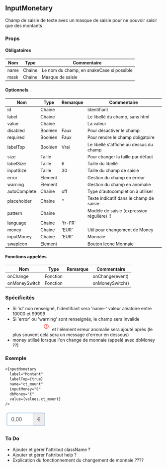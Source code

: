 ## InputMonetary

Champ de saisie de texte avec un masque de saisie pour ne pouvoir saisir que des montants

### Props

#### Obligatoires

| Nom  | Type   | Commentaire                               |
| ---- | ------ | ----------------------------------------- |
| name | Chaine | Le nom du champ, en snakeCase si possible |
| mask | Chaine | Masque de saisie                          |

#### Optionnels

| Nom          | Type     | Remarque | Commentaire                                |
| ------------ | -------- | -------- | ------------------------------------------ |
| id           | Chaine   |          | Identifiant                                |
| label        | Chaine   |          | Le libellé du champ, sans html             |
| value        | Chaine   |          | La valeur                                  |
| disabled     | Booléen  | Faux     | Pour désactiver le champ                   |
| required     | Booléen  | Faux     | Pour rendre le champ obligatoire           |
| labelTop     | Booléen  | Vrai     | Le libellé s'affiche au dessus du champ    |
| size         | Taille   |          | Pour changer la taille par défaut          |
| labelSize    | Taille   | 6        | Taille du libellé                          |
| inputSize    | Taille   | 30       | Taille du champ de saisie                  |
| error        | Element  |          | Gestion du champ en erreur                 |
| warning      | Element  |          | Gestion du champ en anomalie               |
| autoComplete | Chaine   | off      | Type d'autocomplétion à utiliser           |
| placeholder  | Chaine   | ''       | Texte indicatif dans le champ de saisie    |
| pattern      | Chaine   |          | Modèle de saisie (expression régulière) !! |
| language     | Chaine   | 'fr-FR'  |                                            |
| money        | Chaine   | 'EUR'    | Util pour changement de Money              |
| inputMoney   | Chaine   | 'EUR'    | Monnaie                                    |
| swapIcon     | Element  |          | Bouton Icone Monnaie                       |

#### Fonctions appelées

| Nom           | Type     | Remarque | Commentaire     |
| ------------- | -------- | -------- | --------------- |
| onChange      | Fonction |          | onChange(event) |
| onMoneySwitch | Fonction |          | onMoneySwitch() |

### Spécificités

- Si 'id' non renseigné, l'identifiant sera 'name-' valeur aléatoire entre 10000 et 99999
- Si 'error' ou 'warning' sont renseignés, le champ sera invalide ![](./is_invalid.png) et
  l'élement erreur anomalie sera ajouté après
  (le plus souvent celà sera un message d'erreur en dessous)
- money utilisé lorsque l'on change de monnaie (appelé avec dbMoney ??)

### Exemple

```
<InputMonetary
  label="Montant"
  labelTop={true}
  name="ct_mount"
  inputMoney="€"
  dbMoney="€"
  value={values.ct_mount}
/>
```
![](./inputMonetary.png)

### To Do

- Ajouter et gérer l'attribut className ?
- Ajouter et gérer l'attribut help ?
- Explication du fonctionnement du changement de monnaie ????

